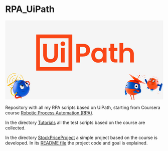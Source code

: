 # RPA_UiPath
![](images_for_README/UiPAth_logo.png)

 Repository with all my RPA scripts based on UiPath, starting from Coursera course [Robotic Process Automation (RPA)](https://www.coursera.org/specializations/roboticprocessautomation).

 In the directory [Tutorials](Tutorials) all the test scripts based on the course are collected. 

 In the directory [StockPriceProject](StockPriceProject) a simple project based on the course is developed. In its [README file](StockPriceProject/README.md) the project code and goal is explained.
